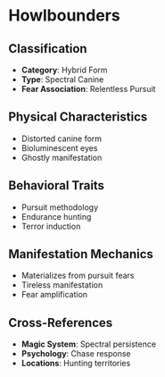 # Howlbounders

## Classification
- **Category**: Hybrid Form
- **Type**: Spectral Canine
- **Fear Association**: Relentless Pursuit

## Physical Characteristics
- Distorted canine form
- Bioluminescent eyes
- Ghostly manifestation

## Behavioral Traits
- Pursuit methodology
- Endurance hunting
- Terror induction

## Manifestation Mechanics
- Materializes from pursuit fears
- Tireless manifestation
- Fear amplification

## Cross-References
- **Magic System**: Spectral persistence
- **Psychology**: Chase response
- **Locations**: Hunting territories